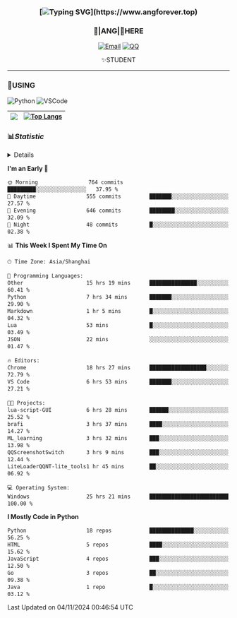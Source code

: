 <div align="center">


### [![Typing SVG](https://readme-typing-svg.herokuapp.com?size=25&duration=2500&color=8C43EA&vCenter=true&width=200&height=40&lines=%F0%9F%8C%B1ANGJustinl%F0%9F%8C%B1+!)](https://www.angforever.top)


### 🥛|**ANG**|🥛HERE



[![Email](https://img.shields.io/badge/Email-ANGJustin@mail.angforever.top-6A5ACD?style=flat-square&logoColor=fff)](mailto:ANGJustinl@163.com)
[![QQ](https://img.shields.io/badge/QQ-77139032-98FB98?style=flat-square&logoColor=fff)](https://qm.qq.com/cgi-bin/qm/qr?k=mcs-cON_aPNfc3hO8-H7lWJHDX-5nKr7&noverify=0)




✨STUDENT 

</div>

---

### 🎨USING

![Python](https://img.shields.io/badge/-Python-blue?style=flat-square&logo=Python&logoColor=fff)
![VSCode](https://img.shields.io/badge/-VSCode-blue?style=flat-square&logo=visualstudiocode&logoColor=fff)



|<img align="right" src="https://github-readme-stats.vercel.app/api?username=ANGJustinl&rank_icon=github&count_private=true&show_icons=true&hide_border=true&bg_color=15,f2f7fd,E0EAFC" />| [![Top Langs](https://github-readme-stats.vercel.app/api/top-langs/?username=angjustinl&hide=javascript,html,css)](https://github.com/angjustinl)|
|---|---|




### 📊*Statistic* 

<details>

<p align="center">
   <img src="github-metrics.svg" alt="typing-svg">
</p>

[![Github activity graph](https://github-readme-activity-graph.angforever.top/graph?username=ANGJustinl&theme=dracula)](https://github.com/ANGJustinl/ANGJustinl)
![image](https://github.com/ANGJustinl/ANGJustinl/assets/96008766/f6c957b8-b907-482a-8804-4c1f944d4b60)
</details>

<!--START_SECTION:waka-->
**I'm an Early 🐤** 

```text
🌞 Morning                764 commits         █████████░░░░░░░░░░░░░░░░   37.95 % 
🌆 Daytime                555 commits         ███████░░░░░░░░░░░░░░░░░░   27.57 % 
🌃 Evening                646 commits         ████████░░░░░░░░░░░░░░░░░   32.09 % 
🌙 Night                  48 commits          █░░░░░░░░░░░░░░░░░░░░░░░░   02.38 % 
```


📊 **This Week I Spent My Time On** 

```text
🕑︎ Time Zone: Asia/Shanghai

💬 Programming Languages: 
Other                    15 hrs 19 mins      ███████████████░░░░░░░░░░   60.41 % 
Python                   7 hrs 34 mins       ███████░░░░░░░░░░░░░░░░░░   29.90 % 
Markdown                 1 hr 5 mins         █░░░░░░░░░░░░░░░░░░░░░░░░   04.32 % 
Lua                      53 mins             █░░░░░░░░░░░░░░░░░░░░░░░░   03.49 % 
JSON                     22 mins             ░░░░░░░░░░░░░░░░░░░░░░░░░   01.47 % 

🔥 Editors: 
Chrome                   18 hrs 27 mins      ██████████████████░░░░░░░   72.79 % 
VS Code                  6 hrs 53 mins       ███████░░░░░░░░░░░░░░░░░░   27.21 % 

🐱‍💻 Projects: 
lua-script-GUI           6 hrs 28 mins       ██████░░░░░░░░░░░░░░░░░░░   25.52 % 
brafi                    3 hrs 37 mins       ████░░░░░░░░░░░░░░░░░░░░░   14.27 % 
ML_learning              3 hrs 32 mins       ███░░░░░░░░░░░░░░░░░░░░░░   13.98 % 
QQScreenshotSwitch       3 hrs 9 mins        ███░░░░░░░░░░░░░░░░░░░░░░   12.44 % 
LiteLoaderQQNT-lite_tools1 hr 45 mins        ██░░░░░░░░░░░░░░░░░░░░░░░   06.92 % 

💻 Operating System: 
Windows                  25 hrs 21 mins      █████████████████████████   100.00 % 
```

**I Mostly Code in Python** 

```text
Python                   18 repos            ██████████████░░░░░░░░░░░   56.25 % 
HTML                     5 repos             ████░░░░░░░░░░░░░░░░░░░░░   15.62 % 
JavaScript               4 repos             ███░░░░░░░░░░░░░░░░░░░░░░   12.50 % 
Go                       3 repos             ██░░░░░░░░░░░░░░░░░░░░░░░   09.38 % 
Java                     1 repo              █░░░░░░░░░░░░░░░░░░░░░░░░   03.12 % 
```




 Last Updated on 04/11/2024 00:46:54 UTC
<!--END_SECTION:waka-->
